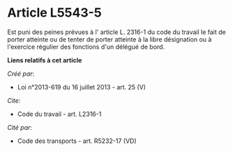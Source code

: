 # Article L5543-5

Est puni des peines prévues à l' article L. 2316-1 du code du travail le fait de porter atteinte ou de tenter de porter
atteinte à la libre désignation ou à l'exercice régulier des fonctions d'un délégué de bord.

**Liens relatifs à cet article**

_Créé par_:

  - Loi n°2013-619 du 16 juillet 2013 - art. 25 (V)

_Cite_:

  - Code du travail - art. L2316-1

_Cité par_:

  - Code des transports - art. R5232-17 (VD)
